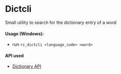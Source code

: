 # Dictcli
Small utility to search for the dictionary entry of a word

#### Usage (Windows):
* run `rs_dictcli <language_code> <word>`

#### API used
* [Dictionary API](https://dictionaryapi.dev/)